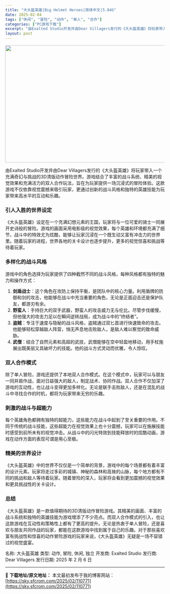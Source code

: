 ```yaml
---
title: "大头盔英雄|Big Helmet Heroes|简体中文|5.04G"
date: 2025-02-04
tags: ["休闲", "冒险", "动作", "单人", "合作"]
categories: ["PC游戏下载"]
excerpt: "由Exalted Studio开发并由Dear Villagers发行的《大头盔英雄》将玩家带入一个充满奇幻与挑战的3D清版动作冒险世界。游戏结合了丰富的战斗系统、精美的视觉效果和充满活力的双人合作玩法，旨在为玩家提供一场沉浸式的冒险体验。这款游戏不仅依靠视觉震撼来吸引玩家，更通过创新的战斗风格和独&hellip;"
layout: post
---
```


<img class="aligncenter size-full wp-image-110772" src="https://sky.sfcrom.com/wp-content/uploads/2025/02/2025020405043124.webp" alt="" width="660" height="370" />

由Exalted Studio开发并由Dear Villagers发行的《大头盔英雄》将玩家带入一个充满奇幻与挑战的3D清版动作冒险世界。游戏结合了丰富的战斗系统、精美的视觉效果和充满活力的双人合作玩法，旨在为玩家提供一场沉浸式的冒险体验。这款游戏不仅依靠视觉震撼来吸引玩家，更通过创新的战斗风格和独特的英雄技能为玩家带来高水平的互动和乐趣。
<h3>引人入胜的世界设定</h3>
《大头盔英雄》设定在一个充满幻想元素的王国，玩家将与一位可爱的骑士一同展开史诗般的冒险。游戏的画面采用电影级的视觉效果，每个英雄和环境都充满了细节，战斗中的特效尤为炫酷，能够让玩家沉浸在一个既生动又富有冲击力的世界里。随着玩家的进程，世界各地的关卡设计也逐步提升，更多的视觉惊喜和挑战等待着玩家。
<h3>多样化的战斗风格</h3>
游戏中的角色选择为玩家提供了四种截然不同的战斗风格，每种风格都有独特的魅力和操作方式：
<ol>
 	<li><strong>剑盾战士</strong>：这个角色在攻防上保持平衡，是团队中的核心力量。利用盾牌的防御和剑的攻击，他能够在战斗中充当重要的角色，无论是正面迎击还是保护队友，都游刃有余。</li>
 	<li><strong>野蛮人</strong>：手持巨大的双手武器，野蛮人的攻击威力无与伦比。尽管步伐缓慢，但他强大的攻击力足以在瞬间逆转战局，成为战斗中的“终结者”。</li>
 	<li><strong>盗贼</strong>：专注于速度与隐秘的战斗风格，盗贼通过双匕首进行快速致命的攻击。他能够轻松穿越敌人阵营，悄无声息地击败敌人，是敌人难以察觉的致命威胁。</li>
 	<li><strong>武僧</strong>：结合了自然元素和高超的武技，武僧能够在空中轻盈地移动，用手杖施展出既美丽又具破坏力的技能。他的战斗方式灵动而优雅，令人惊叹。</li>
</ol>
<h3>双人合作模式</h3>
除了单人冒险，游戏还提供了本地双人合作模式。在这个模式中，玩家可以与朋友一同并肩作战，面对日益强大的敌人，制定战术、协同作战。双人合作不仅加深了游戏的互动性，也让战斗变得更加多样化。无论是联手击败敌人，还是在混乱的战斗中寻找合作的时机，都将为玩家带来无穷的乐趣。
<h3>刺激的战斗与超能力</h3>
每个英雄角色都拥有独特的超能力，这些能力在战斗中起到了至关重要的作用。不同于传统的战斗技能，这些超能力在视觉效果上也十分震撼，玩家可以在施展技能时感受到前所未有的视觉冲击。从战斗中的闪光特效到技能释放时的炫酷动画，游戏在动作方面的表现可谓是用心至极。
<h3>精美的世界设计</h3>
《大头盔英雄》中的世界不仅仅是一个简单的背景，游戏中的每个场景都有着丰富的设计元素。玩家将走过多彩的城镇、神秘的森林和高耸的山脉，每个地方都有不同的挑战和敌人等待着玩家。随着冒险的深入，玩家将会看到更加震撼的视觉效果和更具挑战性的关卡设计。
<h3>总结</h3>
《大头盔英雄》是一款值得期待的3D清版动作冒险游戏。其精美的画面、丰富的战斗系统和独特的英雄技能为游戏增添了不少亮点。而双人合作模式的引入，也让这款游戏在互动性和策略性上都有了更高的提升。无论是热衷于单人冒险，还是喜欢与朋友共同作战的玩家，都能在这款游戏中找到属于自己的乐趣。对于那些喜欢富有挑战性和惊喜的动作冒险游戏的玩家来说，《大头盔英雄》无疑是一场不容错过的视觉盛宴。

名称: 大头盔英雄
类型: 动作, 冒险, 休闲, 独立
开发商: Exalted Studio
发行商: Dear Villagers
发行日期: 2025 年 2 月 6 日

---
📖 **下载地址/原文地址：** 本文最初发布于我的博客网站：[https://sky.sfcrom.com/2025/02/110771](https://sky.sfcrom.com/2025/02/110771)
